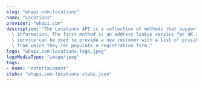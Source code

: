 ```yaml
---
slug: "whapi-com-locations"
name: "Locations"
provider: "whapi.com"
description: "The Locations API is a collection of methods that support geographical\
  \ information. The first method is an address lookup service for UK addresses. This\
  \ service can be used to provide a new customer with a list of possible addresses\
  \ from which they can populate a registration form."
logo: "whapi.com-locations-logo.jpeg"
logoMediaType: "image/jpeg"
tags:
- name: "entertainment"
stubs: "whapi.com-locations-stubs.json"
---
```

